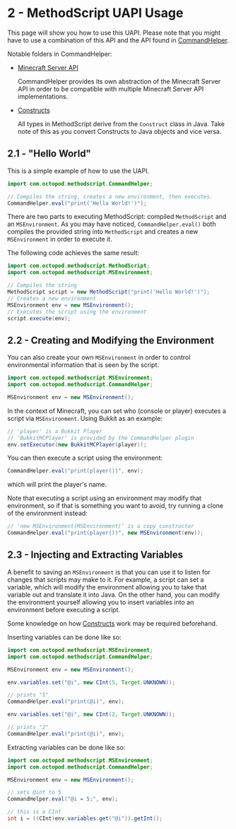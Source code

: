 2 - MethodScript UAPI Usage
===

This page will show you how to use this UAPI.
Please note that you might have to use a combination of this API and the API found in [CommandHelper][1].

Notable folders in CommandHelper:

 - [Minecraft Server API][2]

    CommandHelper provides its own abstraction of the Minecraft Server API in order to be compatible with multiple Minecraft Server API implementations.

 - [Constructs][3]

    All types in MethodScript derive from the `Construct` class in Java. Take note of this as you convert Constructs to Java objects and vice versa.

2.1 - "Hello World"
---
This is a simple example of how to use the UAPI.

```java
import com.octopod.methodscript.CommandHelper;

// Compiles the string, creates a new environment, then executes.
CommandHelper.eval("print('Hello World!')");
```

There are two parts to executing MethodScript: compiled `MethodScript` and an `MSEnvironment`. As you may have noticed, `CommandHelper.eval()` both compiles the provided string into `MethodScript` and creates a new `MSEnvironment` in order to execute it.

The following code achieves the same result:
```java
import com.octopod.methodscript.MethodScript;
import com.octopod.methodscript.MSEnvironment;

// Compiles the string
MethodScript script = new MethodScript("print('Hello World!')");
// Creates a new environment
MSEnvironment env = new MSEnvironment();
// Executes the script using the environment
script.execute(env);
```

2.2 - Creating and Modifying the Environment
---
You can also create your own `MSEnvironment` in order to control environmental information that is seen by the script.

```java
import com.octopod.methodscript.MSEnvironment;
import com.octopod.methodscript.CommandHelper;

MSEnvironment env = new MSEnvironment();
```

In the context of Minecraft, you can set who (console or player) executes a script via `MSEnvironment`.
Using Bukkit as an example:

```java
// 'player' is a Bukkit Player
// 'BukkitMCPlayer' is provided by the CommandHelper plugin
env.setExecutor(new BukkitMCPlayer(player));
```

You can then execute a script using the environment:

```java
CommandHelper.eval("print(player())", env);
```

which will print the player's name.

Note that executing a script using an environment may modify that environment, so if that is something you want to avoid, try running a clone of the environment instead:

```java
// 'new MSEnvironment(MSEnvironment)' is a copy constructor
CommandHelper.eval("print(player())", new MSEnvironment(env));
```

2.3 - Injecting and Extracting Variables
---
A benefit to saving an `MSEnvironment` is that you can use it to listen for changes that scripts may make to it. For example, a script can set a variable, which will modify the environment allowing you to take that variable out and translate it into Java. On the other hand, you can modify the environment yourself allowing you to insert variables into an environment before executing a script.

Some knowledge on how [Constructs](3) work may be required beforehand.

Inserting variables can be done like so:

```java
import com.octopod.methodscript.MSEnvironment;
import com.octopod.methodscript.CommandHelper;

MSEnvironment env = new MSEnvironment();

env.variables.set("@i", new CInt(5, Target.UNKNOWN));

// prints "5"
CommandHelper.eval("print(@i)", env);

env.variables.set("@i", new CInt(2, Target.UNKNOWN));

// prints "2"
CommandHelper.eval("print(@i)", env);
```

Extracting variables can be done like so:
```java
import com.octopod.methodscript.MSEnvironment;
import com.octopod.methodscript.CommandHelper;

MSEnvironment env = new MSEnvironment();

// sets @int to 5
CommandHelper.eval("@i = 5;", env);

// this is a CInt
int i = ((CInt)env.variables.get("@i")).getInt();
```

<!--- CommandHelper GitHub --->
[1]: https://github.com/sk89q/CommandHelper

<!--- laytonsmith/abstraction --->
[2]: https://github.com/sk89q/CommandHelper/tree/master/src/main/java/com/laytonsmith/abstraction

<!--- laytonsmith/constructs --->
[3]: https://github.com/sk89q/CommandHelper/tree/master/src/main/java/com/laytonsmith/core/constructs
